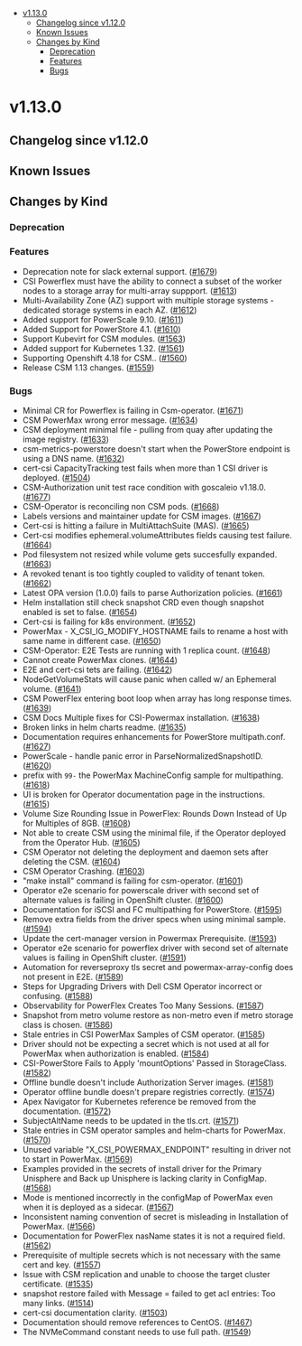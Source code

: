 <!--toc-->
- [v1.13.0](#v1130)
  - [Changelog since v1.12.0](#changelog-since-v1120)
  - [Known Issues](#known-issues)
  - [Changes by Kind](#changes-by-kind)
    - [Deprecation](#deprecation)
    - [Features](#features)
    - [Bugs](#bugs)
 

# v1.13.0 

## Changelog since v1.12.0 

## Known Issues 

## Changes by Kind 

### Deprecation 

### Features 

- Deprecation note for slack external support. ([#1679](https://github.com/dell/csm/issues/1679))
- CSI Powerflex must have the ability to connect a subset of the worker nodes to a storage array for multi-array suppport. ([#1613](https://github.com/dell/csm/issues/1613))
- Multi-Availability Zone (AZ) support with multiple storage systems - dedicated storage systems in each AZ. ([#1612](https://github.com/dell/csm/issues/1612))
- Added support for PowerScale 9.10. ([#1611](https://github.com/dell/csm/issues/1611))
- Added Support for PowerStore 4.1. ([#1610](https://github.com/dell/csm/issues/1610))
- Support Kubevirt for CSM modules. ([#1563](https://github.com/dell/csm/issues/1563))
- Added support for Kubernetes 1.32. ([#1561](https://github.com/dell/csm/issues/1561))
- Supporting Openshift 4.18 for CSM.. ([#1560](https://github.com/dell/csm/issues/1560))
- Release CSM 1.13 changes. ([#1559](https://github.com/dell/csm/issues/1559))

### Bugs 

- Minimal CR for Powerflex is failing in Csm-operator. ([#1671](https://github.com/dell/csm/issues/1671))
- CSM PowerMax wrong error message. ([#1634](https://github.com/dell/csm/issues/1634))
- CSM deployment minimal file - pulling from quay after updating the image registry. ([#1633](https://github.com/dell/csm/issues/1633))
- csm-metrics-powerstore doesn't start when the PowerStore endpoint is using a DNS name. ([#1632](https://github.com/dell/csm/issues/1632))
- cert-csi CapacityTracking test fails when more than 1 CSI driver is deployed. ([#1504](https://github.com/dell/csm/issues/1504))
- CSM-Authorization unit test race condition with goscaleio v1.18.0. ([#1677](https://github.com/dell/csm/issues/1677))
- CSM-Operator is reconciling non CSM pods. ([#1668](https://github.com/dell/csm/issues/1668))
- Labels versions and maintainer update for CSM images. ([#1667](https://github.com/dell/csm/issues/1667))
- Cert-csi is hitting a failure in MultiAttachSuite (MAS). ([#1665](https://github.com/dell/csm/issues/1665))
- Cert-csi modifies ephemeral.volumeAttributes fields causing test failure. ([#1664](https://github.com/dell/csm/issues/1664))
- Pod filesystem not resized while volume gets succesfully expanded. ([#1663](https://github.com/dell/csm/issues/1663))
- A revoked tenant is too tightly coupled to validity of tenant token. ([#1662](https://github.com/dell/csm/issues/1662))
- Latest OPA version (1.0.0) fails to parse Authorization policies. ([#1661](https://github.com/dell/csm/issues/1661))
- Helm installation still check snapshot CRD even though snapshot enabled is set to false. ([#1654](https://github.com/dell/csm/issues/1654))
- Cert-csi is failing for k8s environment. ([#1652](https://github.com/dell/csm/issues/1652))
- PowerMax - X_CSI_IG_MODIFY_HOSTNAME fails to rename a host with same name in different case. ([#1650](https://github.com/dell/csm/issues/1650))
- CSM-Operator: E2E Tests are running with 1 replica count. ([#1648](https://github.com/dell/csm/issues/1648))
- Cannot create PowerMax clones. ([#1644](https://github.com/dell/csm/issues/1644))
- E2E and cert-csi tets are failing. ([#1642](https://github.com/dell/csm/issues/1642))
- NodeGetVolumeStats will cause panic when called w/ an Ephemeral volume. ([#1641](https://github.com/dell/csm/issues/1641))
- CSM PowerFlex entering boot loop when array has long response times. ([#1639](https://github.com/dell/csm/issues/1639))
- CSM Docs Multiple fixes for CSI-Powermax installation. ([#1638](https://github.com/dell/csm/issues/1638))
- Broken links in helm charts readme. ([#1635](https://github.com/dell/csm/issues/1635))
- Documentation requires enhancements for PowerStore multipath.conf. ([#1627](https://github.com/dell/csm/issues/1627))
- PowerScale - handle panic error in ParseNormalizedSnapshotID. ([#1620](https://github.com/dell/csm/issues/1620))
- prefix with `99-` the PowerMax MachineConfig sample for multipathing. ([#1618](https://github.com/dell/csm/issues/1618))
- UI is broken for Operator documentation page in the instructions. ([#1615](https://github.com/dell/csm/issues/1615))
- Volume Size Rounding Issue in PowerFlex: Rounds Down Instead of Up for Multiples of 8GB. ([#1608](https://github.com/dell/csm/issues/1608))
- Not able to create CSM using the minimal file, if the Operator deployed from the Operator Hub. ([#1605](https://github.com/dell/csm/issues/1605))
- CSM Operator not deleting the deployment and daemon sets after deleting the CSM. ([#1604](https://github.com/dell/csm/issues/1604))
- CSM Operator Crashing. ([#1603](https://github.com/dell/csm/issues/1603))
- "make install" command is failing for csm-operator. ([#1601](https://github.com/dell/csm/issues/1601))
- Operator e2e scenario for powerscale driver with second set of alternate values is failing in OpenShift cluster. ([#1600](https://github.com/dell/csm/issues/1600))
- Documentation for iSCSI and FC multipathing for PowerStore. ([#1595](https://github.com/dell/csm/issues/1595))
- Remove extra fields from the driver specs when using minimal sample. ([#1594](https://github.com/dell/csm/issues/1594))
- Update the cert-manager version in Powermax Prerequisite. ([#1593](https://github.com/dell/csm/issues/1593))
- Operator e2e scenario for powerflex driver with second set of alternate values is failing in OpenShift cluster. ([#1591](https://github.com/dell/csm/issues/1591))
- Automation for reverseproxy tls secret and  powermax-array-config does not present in E2E. ([#1589](https://github.com/dell/csm/issues/1589))
- Steps for Upgrading Drivers with Dell CSM Operator incorrect or confusing. ([#1588](https://github.com/dell/csm/issues/1588))
- Observability for PowerFlex Creates Too Many Sessions. ([#1587](https://github.com/dell/csm/issues/1587))
- Snapshot from metro volume restore as non-metro even if metro storage class is chosen. ([#1586](https://github.com/dell/csm/issues/1586))
- Stale entries in CSI PowerMax Samples of CSM operator. ([#1585](https://github.com/dell/csm/issues/1585))
- Driver should not be expecting a secret which is not used at all for PowerMax when authorization is enabled. ([#1584](https://github.com/dell/csm/issues/1584))
- CSI-PowerStore Fails to Apply 'mountOptions' Passed in StorageClass. ([#1582](https://github.com/dell/csm/issues/1582))
- Offline bundle doesn't include Authorization Server images. ([#1581](https://github.com/dell/csm/issues/1581))
- Operator offline bundle doesn't prepare registries correctly. ([#1574](https://github.com/dell/csm/issues/1574))
- Apex Navigator for Kubernetes reference be removed from the documentation. ([#1572](https://github.com/dell/csm/issues/1572))
- SubjectAltName needs to be updated in the tls.crt. ([#1571](https://github.com/dell/csm/issues/1571))
- Stale entries in CSM operator samples and helm-charts for PowerMax. ([#1570](https://github.com/dell/csm/issues/1570))
- Unused variable "X_CSI_POWERMAX_ENDPOINT" resulting in driver not to start in PowerMax. ([#1569](https://github.com/dell/csm/issues/1569))
- Examples provided in the secrets of install driver for the Primary Unisphere and Back up Unisphere is lacking clarity in ConfigMap. ([#1568](https://github.com/dell/csm/issues/1568))
- Mode is mentioned incorrectly in the configMap of PowerMax even when it is deployed as a sidecar. ([#1567](https://github.com/dell/csm/issues/1567))
- Inconsistent naming convention of secret is misleading in Installation of PowerMax. ([#1566](https://github.com/dell/csm/issues/1566))
- Documentation for PowerFlex nasName states it is not a required field. ([#1562](https://github.com/dell/csm/issues/1562))
- Prerequisite of multiple secrets which is not necessary with the same cert and key. ([#1557](https://github.com/dell/csm/issues/1557))
- Issue with CSM replication and unable to choose the target cluster certificate. ([#1535](https://github.com/dell/csm/issues/1535))
- snapshot restore failed with Message = failed to get acl entries: Too many links. ([#1514](https://github.com/dell/csm/issues/1514))
- cert-csi documentation clarity. ([#1503](https://github.com/dell/csm/issues/1503))
- Documentation should remove references to CentOS. ([#1467](https://github.com/dell/csm/issues/1467))
- The NVMeCommand constant needs to use full path. ([#1549](https://github.com/dell/csm/issues/1549))
